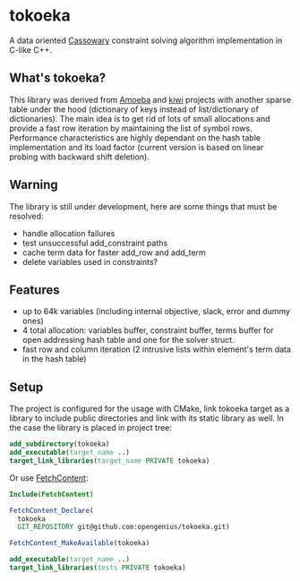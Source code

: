 # tokoeka
A data oriented [Cassowary](https://constraints.cs.washington.edu/cassowary/) constraint solving algorithm implementation in C-like C++.

## What's tokoeka?
This library was derived from [Amoeba](https://github.com/starwing/amoeba) and [kiwi](https://github.com/nucleic/kiwi) projects with another sparse table under the hood (dictionary of keys instead of list/dictionary of dictionaries).
The main idea is to get rid of lots of small allocations and provide a fast row iteration by maintaining the list of symbol rows.
Performance characteristics are highly dependant on the hash table implementation and its load factor (current version is based on linear probing with backward shift deletion).

## Warning
The library is still under development, here are some things that must be resolved:
* handle allocation failures
* test unsuccessful add_constraint paths
* cache term data for faster add_row and add_term
* delete variables used in constraints?

## Features
* up to 64k variables (including internal objective, slack, error and dummy ones)
* 4 total allocation: variables buffer, constraint buffer, terms buffer for open addressing hash table and one for the solver struct.
* fast row and column iteration (2 intrusive lists within element's term data in the hash table)

## Setup
The project is configured for the usage with CMake, link tokoeka target as a library to include public directories and link with its static library as well. In the case the library is placed in project tree:

```cmake
add_subdirectory(tokoeka)
add_executable(target_name ..)
target_link_libraries(target_name PRIVATE tokoeka)
```

Or use [FetchContent](https://cmake.org/cmake/help/latest/module/FetchContent.html):

```cmake
Include(FetchContent)

FetchContent_Declare(
  tokoeka
  GIT_REPOSITORY git@github.com:opengenius/tokoeka.git)

FetchContent_MakeAvailable(tokoeka)

add_executable(target_name ..)
target_link_libraries(tests PRIVATE tokoeka)
```

